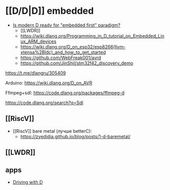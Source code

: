 # [[D/D|D]] embedded

- [Is modern D ready for "embedded first" paradigm?](https://forum.dlang.org/post/ebfnfsrtrxepqvctwzao@forum.dlang.org)
	- [[LWDR]]
	- https://wiki.dlang.org/Programming_in_D_tutorial_on_Embedded_Linux_ARM_devices
	- https://wiki.dlang.org/D_on_esp32/esp8266(llvm-xtensa%2Bldc)_and_how_to_get_started
	- https://github.com/WebFreak001/avrd
	- https://github.com/JinShil/stm32f42_discovery_demo

https://t.me/dlangru/305409

Arduino:
https://wiki.dlang.org/D_on_AVR

Ffmpeg+sdl:
https://code.dlang.org/packages/ffmpeg-d

https://code.dlang.org/search?q=Sdl

## [[RiscV]]
- [[RiscV]] bare metal (лучше betterC):
	- https://zyedidia.github.io/blog/posts/1-d-baremetal/

## [[LWDR]]

## apps

- [Driving with D](https://dlang.org/blog/2021/06/01/driving-with-d/)
